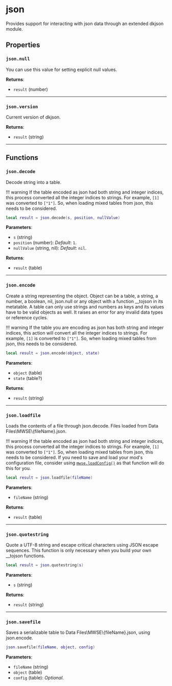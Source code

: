 # json
<div class="search_terms" style="display: none">json</div>

<!---
	This file is autogenerated. Do not edit this file manually. Your changes will be ignored.
	More information: https://github.com/MWSE/MWSE/tree/master/docs
-->

Provides support for interacting with json data through an extended dkjson module.

## Properties

### `json.null`
<div class="search_terms" style="display: none">null</div>

You can use this value for setting explicit null values.

**Returns**:

* `result` (number)

***

### `json.version`
<div class="search_terms" style="display: none">version</div>

Current version of dkjson.

**Returns**:

* `result` (string)

***

## Functions

### `json.decode`
<div class="search_terms" style="display: none">decode</div>

Decode string into a table.

!!! warning
	If the table encoded as json had both string and integer indices, this process converted all the integer indices to strings. For example, `[1]` was converted to `["1"]`. So, when loading mixed tables from json, this needs to be considered.


```lua
local result = json.decode(s, position, nullValue)
```

**Parameters**:

* `s` (string)
* `position` (number): *Default*: `1`.
* `nullValue` (string, nil): *Default*: `nil`.

**Returns**:

* `result` (table)

***

### `json.encode`
<div class="search_terms" style="display: none">encode</div>

Create a string representing the object. Object can be a table, a string, a number, a boolean, nil, json.null or any object with a function __tojson in its metatable. A table can only use strings and numbers as keys and its values have to be valid objects as well. It raises an error for any invalid data types or reference cycles.

!!! warning
	If the table you are encoding as json has both string and integer indices, this action will convert all the integer indices to strings. For example, `[1]` is converted to `["1"]`. So, when loading mixed tables from json, this needs to be considered.


```lua
local result = json.encode(object, state)
```

**Parameters**:

* `object` (table)
* `state` (table?)

**Returns**:

* `result` (string)

***

### `json.loadfile`
<div class="search_terms" style="display: none">loadfile</div>

Loads the contents of a file through json.decode. Files loaded from Data Files\\MWSE\\{fileName}.json.

!!! warning
	If the table encoded as json had both string and integer indices, this process converted all the integer indices to strings. For example, `[1]` was converted to `["1"]`. So, when loading mixed tables from json, this needs to be considered. If you need to save and load your mod's configuration file, consider using [`mwse.loadConfig()`](https://mwse.github.io/MWSE/apis/mwse/#mwseloadconfig) as that function will do this for you.


```lua
local result = json.loadfile(fileName)
```

**Parameters**:

* `fileName` (string)

**Returns**:

* `result` (table)

***

### `json.quotestring`
<div class="search_terms" style="display: none">quotestring</div>

Quote a UTF-8 string and escape critical characters using JSON escape sequences. This function is only necessary when you build your own __tojson functions.

```lua
local result = json.quotestring(s)
```

**Parameters**:

* `s` (string)

**Returns**:

* `result` (string)

***

### `json.savefile`
<div class="search_terms" style="display: none">savefile</div>

Saves a serializable table to Data Files\\MWSE\\{fileName}.json, using json.encode.

```lua
json.savefile(fileName, object, config)
```

**Parameters**:

* `fileName` (string)
* `object` (table)
* `config` (table): *Optional*.

